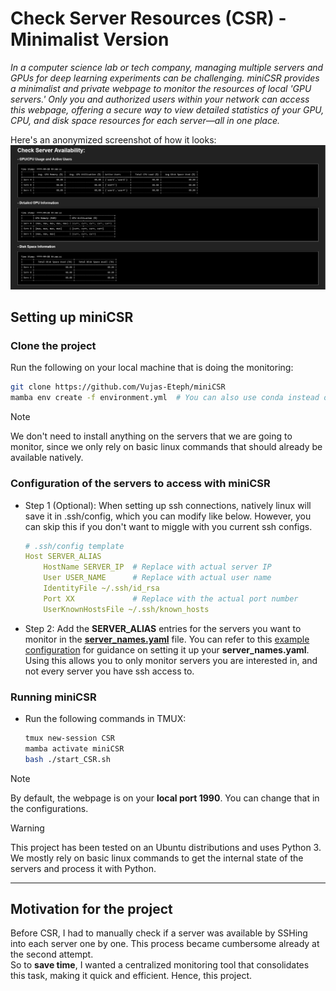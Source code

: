 # Check Server Resources (CSR) - Minimalist Version

*In a computer science lab or tech company, managing multiple servers and GPUs for deep learning experiments can be challenging. miniCSR provides a minimalist and private webpage to monitor the resources of local 'GPU servers.' Only you and authorized users within your network can access this webpage, offering a secure way to view detailed statistics of your GPU, CPU, and disk space resources for each server—all in one place.*

Here's an anonymized screenshot of how it looks:
![CSR_output_anonymized](./assets/Anonymized_CSR_output.png)

## Setting up miniCSR

### Clone the project
Run the following on your local machine that is doing the monitoring:  
```bash
git clone https://github.com/Vujas-Eteph/miniCSR
mamba env create -f environment.yml  # You can also use conda instead of mamba (or update the environement instead)
```
> [!NOTE]  
> We don't need to install anything on the servers that we are going to monitor, since we only rely on basic linux commands that should already be available natively.

### Configuration of the servers to access with miniCSR 
- Step 1 (Optional): When setting up ssh connections, natively linux will save it in .ssh/config, which you can modify like below. However, you can skip this if you don't want to miggle with you current ssh configs.
    ```yaml
    # .ssh/config template
    Host SERVER_ALIAS
        HostName SERVER_IP  # Replace with actual server IP
        User USER_NAME      # Replace with actual user name
        IdentityFile ~/.ssh/id_rsa
        Port XX             # Replace with the actual port number
        UserKnownHostsFile ~/.ssh/known_hosts
    ```
- Step 2: Add the **SERVER_ALIAS** entries for the servers you want to monitor in the [**server_names.yaml**](./config/server_names.yaml) file. You can refer to this [example configuration](./config/example_server_names.yaml) for guidance on setting it up your **server_names.yaml**. Using this allows you to only monitor servers you are interested in, and not every server you have ssh access to.

### Running miniCSR

- Run the following commands in TMUX:
    ```bash
    tmux new-session CSR
    mamba activate miniCSR
    bash ./start_CSR.sh
    ```
> [!NOTE]
> By default, the webpage is on your **local port 1990**. You can change that in the configurations.

> [!WARNING] 
> This project has been tested on an Ubuntu distributions and uses Python 3. We mostly rely on basic linux commands to get the internal state of the servers and process it with Python. 

---

## Motivation for the project
Before CSR, I had to manually check if a server was available by SSHing into each server one by one. This process became cumbersome already at the second attempt.  
So to **save time**, I wanted a centralized monitoring tool that consolidates this task, making it quick and efficient. Hence, this project.  
